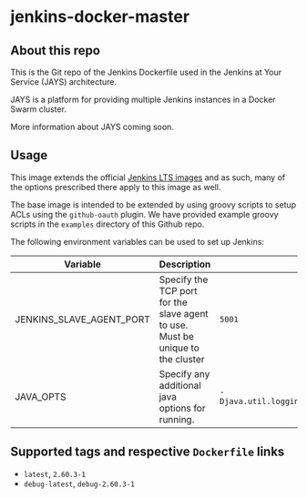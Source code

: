# jenkins-docker-master

## About this repo
This is the Git repo of the Jenkins Dockerfile used in the Jenkins at Your Service (JAYS) architecture.

JAYS is a platform for providing multiple Jenkins instances in a Docker Swarm cluster.

More information about JAYS coming soon.

## Usage

This image extends the official [Jenkins LTS images](https://hub.docker.com/r/jenkins/jenkins)
and as such, many of the options prescribed there apply to this image as well.

The base image is intended to be extended by using groovy scripts to setup ACLs using the `github-oauth` plugin. We have provided example groovy scripts in the `examples` directory of this Github repo.

The following environment variables can be used to set up Jenkins:

| Variable                          | Description | Example |
| --------------------------------- | ----------- | ------- |
| JENKINS_SLAVE_AGENT_PORT          | Specify the TCP port for the slave agent to use. Must be unique to the cluster | `5001` |
| JAVA_OPTS                         | Specify any additional java options for running. | `-Djava.util.logging.config.file=/var/jenkins_home/log.properties` |

## Supported tags and respective `Dockerfile` links

 * `latest`, `2.60.3-1`
 * `debug-latest`, `debug-2.60.3-1`
